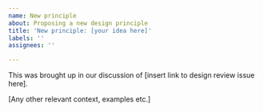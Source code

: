 ```yaml
---
name: New principle
about: Proposing a new design principle
title: 'New principle: [your idea here]'
labels: ''
assignees: ''

---
```


This was brought up in our discussion of [insert link to design review issue here].

[Any other relevant context, examples etc.]

